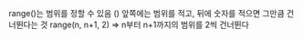 range()는 범위를 정할 수 있음
() 앞쪽에는 범위를 적고, 뒤에 숫자를 적으면 그만큼 건너뛴다는 것
range(n, n+1, 2) => n부터 n+1까지의 범위를 2씩 건너뛴다